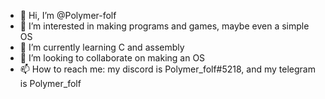 - 👋 Hi, I’m @Polymer-folf
- 👀 I’m interested in making programs and games, maybe even a simple OS
- 🌱 I’m currently learning C and assembly
- 💞️ I’m looking to collaborate on making an OS
- 📫 How to reach me: my discord is Polymer_folf#5218, and my telegram is Polymer_folf

<!---
Polymer-folf/Polymer-folf is a ✨ special ✨ repository because its `README.md` (this file) appears on your GitHub profile.
You can click the Preview link to take a look at your changes.
--->
